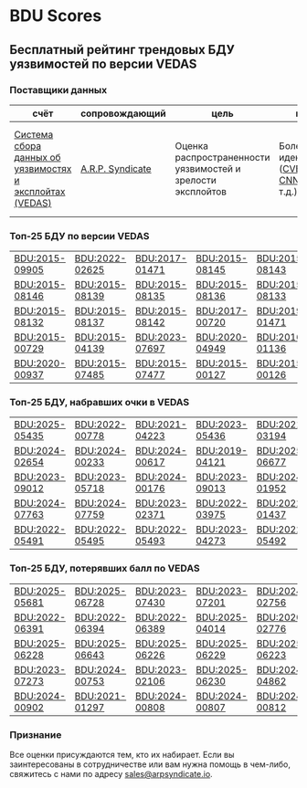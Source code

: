 
# BDU Scores
## Бесплатный рейтинг трендовых БДУ уязвимостей по версии VEDAS

### Поставщики данных
| счёт | cопровождающий | цель | покрытие | определение | частота |
| ----- | ---------- | ------- | -------- | ----------- | --------- |
| [Система сбора данных об уязвимостях и эксплойтах (VEDAS)](https://vedas.arpsyndicate.io) | [A.R.P. Syndicate](https://www.arpsyndicate.io) | Оценка распространенности уязвимостей и зрелости эксплойтов | Более 50 идентификаторов ([CVE](https://github.com/ARPSyndicate/cve-scores), [EUVD](https://github.com/ARPSyndicate/euvd-scores), [CNNVD](https://github.com/ARPSyndicate/cnnvd-scores), [BDU](https://github.com/ARPSyndicate/bdu-scores) и т.д.) | Аналитические данные с открытым исходным кодом (OSINT), полученные от [Exploit Observer](https://www.exploit.observer) | 6-8 часов |



<h3>Топ-25 БДУ по версии VEDAS</h3>

<table>
  <tr>
    <td><a href='https://vedas.arpsyndicate.io/?vuln=BDU:2015-09905'>BDU:2015-09905</a></td>
    <td><a href='https://vedas.arpsyndicate.io/?vuln=BDU:2022-02625'>BDU:2022-02625</a></td>
    <td><a href='https://vedas.arpsyndicate.io/?vuln=BDU:2017-01471'>BDU:2017-01471</a></td>
    <td><a href='https://vedas.arpsyndicate.io/?vuln=BDU:2015-08145'>BDU:2015-08145</a></td>
    <td><a href='https://vedas.arpsyndicate.io/?vuln=BDU:2015-08143'>BDU:2015-08143</a></td>
  </tr>
  <tr>
    <td><a href='https://vedas.arpsyndicate.io/?vuln=BDU:2015-08146'>BDU:2015-08146</a></td>
    <td><a href='https://vedas.arpsyndicate.io/?vuln=BDU:2015-08139'>BDU:2015-08139</a></td>
    <td><a href='https://vedas.arpsyndicate.io/?vuln=BDU:2015-08135'>BDU:2015-08135</a></td>
    <td><a href='https://vedas.arpsyndicate.io/?vuln=BDU:2015-08136'>BDU:2015-08136</a></td>
    <td><a href='https://vedas.arpsyndicate.io/?vuln=BDU:2015-08133'>BDU:2015-08133</a></td>
  </tr>
  <tr>
    <td><a href='https://vedas.arpsyndicate.io/?vuln=BDU:2015-08132'>BDU:2015-08132</a></td>
    <td><a href='https://vedas.arpsyndicate.io/?vuln=BDU:2015-08137'>BDU:2015-08137</a></td>
    <td><a href='https://vedas.arpsyndicate.io/?vuln=BDU:2015-08142'>BDU:2015-08142</a></td>
    <td><a href='https://vedas.arpsyndicate.io/?vuln=BDU:2017-00720'>BDU:2017-00720</a></td>
    <td><a href='https://vedas.arpsyndicate.io/?vuln=BDU:2019-01471'>BDU:2019-01471</a></td>
  </tr>
  <tr>
    <td><a href='https://vedas.arpsyndicate.io/?vuln=BDU:2015-00729'>BDU:2015-00729</a></td>
    <td><a href='https://vedas.arpsyndicate.io/?vuln=BDU:2015-04139'>BDU:2015-04139</a></td>
    <td><a href='https://vedas.arpsyndicate.io/?vuln=BDU:2023-07697'>BDU:2023-07697</a></td>
    <td><a href='https://vedas.arpsyndicate.io/?vuln=BDU:2020-04949'>BDU:2020-04949</a></td>
    <td><a href='https://vedas.arpsyndicate.io/?vuln=BDU:2016-01136'>BDU:2016-01136</a></td>
  </tr>
  <tr>
    <td><a href='https://vedas.arpsyndicate.io/?vuln=BDU:2020-00937'>BDU:2020-00937</a></td>
    <td><a href='https://vedas.arpsyndicate.io/?vuln=BDU:2015-07485'>BDU:2015-07485</a></td>
    <td><a href='https://vedas.arpsyndicate.io/?vuln=BDU:2015-07477'>BDU:2015-07477</a></td>
    <td><a href='https://vedas.arpsyndicate.io/?vuln=BDU:2015-00127'>BDU:2015-00127</a></td>
    <td><a href='https://vedas.arpsyndicate.io/?vuln=BDU:2015-00126'>BDU:2015-00126</a></td>
  </tr>
</table>


<h3>Топ-25 БДУ, набравших очки в VEDAS</h3>

<table>
  <tr>
    <td><a href='https://vedas.arpsyndicate.io/?vuln=BDU:2025-05435'>BDU:2025-05435</a></td>
    <td><a href='https://vedas.arpsyndicate.io/?vuln=BDU:2022-00778'>BDU:2022-00778</a></td>
    <td><a href='https://vedas.arpsyndicate.io/?vuln=BDU:2021-04223'>BDU:2021-04223</a></td>
    <td><a href='https://vedas.arpsyndicate.io/?vuln=BDU:2023-05436'>BDU:2023-05436</a></td>
    <td><a href='https://vedas.arpsyndicate.io/?vuln=BDU:2021-03194'>BDU:2021-03194</a></td>
  </tr>
  <tr>
    <td><a href='https://vedas.arpsyndicate.io/?vuln=BDU:2024-02654'>BDU:2024-02654</a></td>
    <td><a href='https://vedas.arpsyndicate.io/?vuln=BDU:2024-00233'>BDU:2024-00233</a></td>
    <td><a href='https://vedas.arpsyndicate.io/?vuln=BDU:2024-00617'>BDU:2024-00617</a></td>
    <td><a href='https://vedas.arpsyndicate.io/?vuln=BDU:2019-04121'>BDU:2019-04121</a></td>
    <td><a href='https://vedas.arpsyndicate.io/?vuln=BDU:2025-06677'>BDU:2025-06677</a></td>
  </tr>
  <tr>
    <td><a href='https://vedas.arpsyndicate.io/?vuln=BDU:2023-09012'>BDU:2023-09012</a></td>
    <td><a href='https://vedas.arpsyndicate.io/?vuln=BDU:2023-05718'>BDU:2023-05718</a></td>
    <td><a href='https://vedas.arpsyndicate.io/?vuln=BDU:2024-00176'>BDU:2024-00176</a></td>
    <td><a href='https://vedas.arpsyndicate.io/?vuln=BDU:2023-09013'>BDU:2023-09013</a></td>
    <td><a href='https://vedas.arpsyndicate.io/?vuln=BDU:2024-01952'>BDU:2024-01952</a></td>
  </tr>
  <tr>
    <td><a href='https://vedas.arpsyndicate.io/?vuln=BDU:2024-07763'>BDU:2024-07763</a></td>
    <td><a href='https://vedas.arpsyndicate.io/?vuln=BDU:2024-07759'>BDU:2024-07759</a></td>
    <td><a href='https://vedas.arpsyndicate.io/?vuln=BDU:2023-02371'>BDU:2023-02371</a></td>
    <td><a href='https://vedas.arpsyndicate.io/?vuln=BDU:2022-03975'>BDU:2022-03975</a></td>
    <td><a href='https://vedas.arpsyndicate.io/?vuln=BDU:2022-01437'>BDU:2022-01437</a></td>
  </tr>
  <tr>
    <td><a href='https://vedas.arpsyndicate.io/?vuln=BDU:2022-05491'>BDU:2022-05491</a></td>
    <td><a href='https://vedas.arpsyndicate.io/?vuln=BDU:2022-05495'>BDU:2022-05495</a></td>
    <td><a href='https://vedas.arpsyndicate.io/?vuln=BDU:2022-05493'>BDU:2022-05493</a></td>
    <td><a href='https://vedas.arpsyndicate.io/?vuln=BDU:2023-04273'>BDU:2023-04273</a></td>
    <td><a href='https://vedas.arpsyndicate.io/?vuln=BDU:2022-05492'>BDU:2022-05492</a></td>
  </tr>
</table>


<h3>Топ-25 БДУ, потерявших балл по VEDAS</h3>

<table>
  <tr>
    <td><a href='https://vedas.arpsyndicate.io/?vuln=BDU:2025-05681'>BDU:2025-05681</a></td>
    <td><a href='https://vedas.arpsyndicate.io/?vuln=BDU:2025-06728'>BDU:2025-06728</a></td>
    <td><a href='https://vedas.arpsyndicate.io/?vuln=BDU:2023-07430'>BDU:2023-07430</a></td>
    <td><a href='https://vedas.arpsyndicate.io/?vuln=BDU:2023-07201'>BDU:2023-07201</a></td>
    <td><a href='https://vedas.arpsyndicate.io/?vuln=BDU:2024-02756'>BDU:2024-02756</a></td>
  </tr>
  <tr>
    <td><a href='https://vedas.arpsyndicate.io/?vuln=BDU:2022-06391'>BDU:2022-06391</a></td>
    <td><a href='https://vedas.arpsyndicate.io/?vuln=BDU:2022-06394'>BDU:2022-06394</a></td>
    <td><a href='https://vedas.arpsyndicate.io/?vuln=BDU:2022-06389'>BDU:2022-06389</a></td>
    <td><a href='https://vedas.arpsyndicate.io/?vuln=BDU:2025-04014'>BDU:2025-04014</a></td>
    <td><a href='https://vedas.arpsyndicate.io/?vuln=BDU:2020-02776'>BDU:2020-02776</a></td>
  </tr>
  <tr>
    <td><a href='https://vedas.arpsyndicate.io/?vuln=BDU:2025-06228'>BDU:2025-06228</a></td>
    <td><a href='https://vedas.arpsyndicate.io/?vuln=BDU:2025-06643'>BDU:2025-06643</a></td>
    <td><a href='https://vedas.arpsyndicate.io/?vuln=BDU:2025-06226'>BDU:2025-06226</a></td>
    <td><a href='https://vedas.arpsyndicate.io/?vuln=BDU:2025-06229'>BDU:2025-06229</a></td>
    <td><a href='https://vedas.arpsyndicate.io/?vuln=BDU:2025-06223'>BDU:2025-06223</a></td>
  </tr>
  <tr>
    <td><a href='https://vedas.arpsyndicate.io/?vuln=BDU:2023-07273'>BDU:2023-07273</a></td>
    <td><a href='https://vedas.arpsyndicate.io/?vuln=BDU:2024-00753'>BDU:2024-00753</a></td>
    <td><a href='https://vedas.arpsyndicate.io/?vuln=BDU:2023-02106'>BDU:2023-02106</a></td>
    <td><a href='https://vedas.arpsyndicate.io/?vuln=BDU:2025-06230'>BDU:2025-06230</a></td>
    <td><a href='https://vedas.arpsyndicate.io/?vuln=BDU:2024-04862'>BDU:2024-04862</a></td>
  </tr>
  <tr>
    <td><a href='https://vedas.arpsyndicate.io/?vuln=BDU:2024-00902'>BDU:2024-00902</a></td>
    <td><a href='https://vedas.arpsyndicate.io/?vuln=BDU:2021-01297'>BDU:2021-01297</a></td>
    <td><a href='https://vedas.arpsyndicate.io/?vuln=BDU:2024-00808'>BDU:2024-00808</a></td>
    <td><a href='https://vedas.arpsyndicate.io/?vuln=BDU:2024-00807'>BDU:2024-00807</a></td>
    <td><a href='https://vedas.arpsyndicate.io/?vuln=BDU:2024-00812'>BDU:2024-00812</a></td>
  </tr>
</table>


### Признание
Все оценки присуждаются тем, кто их набирает.
Если вы заинтересованы в сотрудничестве или вам нужна помощь в чем-либо, свяжитесь с нами по адресу [sales@arpsyndicate.io](mailto:sales@arpsyndicate.io).

